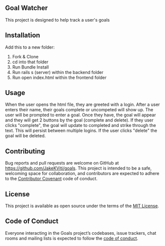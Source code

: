 ## Goal Watcher
This project is designed to help track a user's goals

## Installation

Add this to a new folder:
1. Fork & Clone
2. cd into that folder
3. Run Bundle Install 
4. Run rails s (server) within the backend folder
5. Run open index.html within the frontend folder

## Usage 
When the user opens the html file, they are greeted with a login. After a user enters their name, their goals complete or uncompeted will show up. The user will be prompted to enter a goal. Once they have, the goal will appear and they will get 2 buttons by the goal (complete and delete). If they user clicks "complete", the goal will update to completed and strike through the text. This will persist between multiple logins. If the user clicks "delete" the goal will be deleted.

## Contributing

Bug reports and pull requests are welcome on GitHub at https://github.com/JakeKViti/goals. This project is intended to be a safe, welcoming space for collaboration, and contributors are expected to adhere to the [Contributor Covenant](http://contributor-covenant.org) code of conduct.

## License

This project is available as open source under the terms of the [MIT License](https://opensource.org/licenses/MIT).

## Code of Conduct

Everyone interacting in the Goals project’s codebases, issue trackers, chat rooms and mailing lists is expected to follow the [code of conduct](https://www.contributor-covenant.org/).